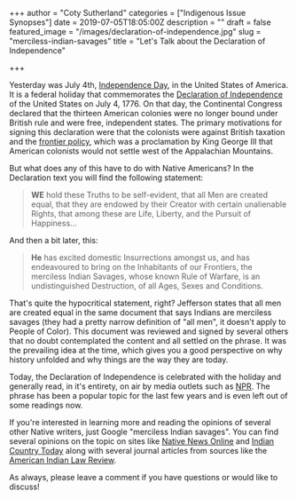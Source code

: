 +++
author = "Coty Sutherland"
categories = ["Indigenous Issue Synopses"]
date = 2019-07-05T18:05:00Z
description = ""
draft = false
featured_image = "/images/declaration-of-independence.jpg"
slug = "merciless-indian-savages"
title = "Let's Talk about the Declaration of Independence"

+++


Yesterday was July 4th, [Independence Day](https://en.wikipedia.org/wiki/Independence_Day_(United_States)), in the United States of America. It is a federal holiday that commemorates the [Declaration of Independence](https://en.wikipedia.org/wiki/United_States_Declaration_of_Independence) of the United States on July 4, 1776. On that day, the Continental Congress declared that the thirteen American colonies were no longer bound under British rule and were free, independent states. The primary motivations for signing this declaration were that the colonists were against British taxation and the [frontier policy](https://history.state.gov/milestones/1750-1775/proclamation-line-1763), which was a proclamation by King George III that American colonists would not settle west of the Appalachian Mountains.

But what does any of this have to do with Native Americans? In the Declaration text you will find the following statement:

> **WE** hold these Truths to be self-evident, that all Men are created equal, that they are endowed by their Creator with certain unalienable Rights, that among these are Life, Liberty, and the Pursuit of Happiness...

And then a bit later, this:

> **He** has excited domestic Insurrections amongst us, and has endeavoured to bring on the Inhabitants of our Frontiers, the merciless Indian Savages, whose known Rule of Warfare, is an undistinguished Destruction, of all Ages, Sexes and Conditions.

That's quite the hypocritical statement, right? Jefferson states that all men are created equal in the same document that says Indians are merciless savages (they had a pretty narrow definition of "all men", it doesn't apply to People of Color). This document was reviewed and signed by several others that no doubt contemplated the content and all settled on the phrase. It was the prevailing idea at the time, which gives you a good perspective on why history unfolded and why things are the way they are today.

Today, the Declaration of Independence is celebrated with the holiday and generally read, in it's entirety, on air by media outlets such as [NPR](https://www.npr.org/2019/07/04/733431874/a-july-4-npr-tradition-a-reading-of-the-declaration-of-independence). The phrase has been a popular topic for the last few years and is even left out of some readings now.

If you're interested in learning more and reading the opinions of several other Native writers, just Google "merciless Indian savages". You can find several opinions on the topic on sites like [Native News Online](https://nativenewsonline.net) and [Indian Country Today](https://newsmaven.io/indiancountrytoday/) along with several journal articles from sources like the [American Indian Law Review](https://www.jstor.org/stable/20070651).

As always, please leave a comment if you have questions or would like to discuss!

